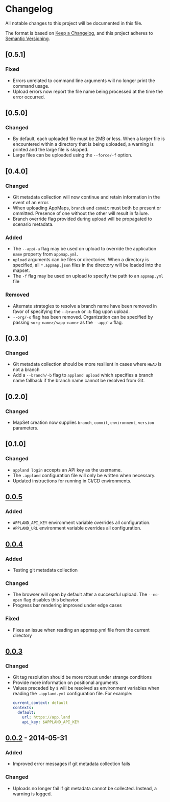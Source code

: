 # Changelog
All notable changes to this project will be documented in this file.

The format is based on [Keep a Changelog](https://keepachangelog.com/en/1.0.0/),
and this project adheres to [Semantic Versioning](https://semver.org/spec/v2.0.0.html).

## [0.5.1]
### Fixed
- Errors unrelated to command line arguments will no longer print the command usage.
- Upload errors now report the file name being processed at the time the error occurred.

## [0.5.0]
### Changed
- By default, each uploaded file must be 2MB or less. When a larger file is encountered within a directory that is being uploaded, a warning is printed and the large file is skipped.
- Large files can be uploaded using the `--force/-f` option.

## [0.4.0]
### Changed
- Git metadata collection will now continue and retain information in the event
  of an error.
- When uploading AppMaps, `branch` and `commit` must both be present or ommitted.
  Presence of one without the other will result in failure.
- Branch override flag provided during upload will be propagated to scenario
  metadata.

### Added
- The `--app`/`-a` flag may be used on upload to override the application
  `name` property from `appmap.yml`.
- `upload` arguments can be files or directories. When a directory is specified,
  all `*.appmap.json` files in the directory will be loaded into the mapset.
- The `-f` flag may be used on upload to specify the path to an `appmap.yml` file

### Removed
- Alternate strategies to resolve a branch name have been removed in favor of
  specifying the `--branch` or `-b` flag upon upload.
- `--org/-o` flag has been removed. Organization can be specified by passing `<org-name>/<app-name>` as the `--app/-a` flag.

## [0.3.0]
### Changed
- Git metadata collection should be more resilient in cases where `HEAD` is not
  a branch
- Add a `--branch/-b` flag to `appland upload` which specifies a branch name
  fallback if the branch name cannot be resolved from Git.

## [0.2.0]
### Changed
- MapSet creation now supplies `branch`, `commit`, `environment`, `version`
  parameters.

## [0.1.0]
### Changed
- `appland login` accepts an API key as the username.
- The `.appland` configuration file will only be written when necessary.
- Updated instructions for running in CI/CD environments.

## [0.0.5]
### Added
- `APPLAND_API_KEY` environment variable overrides all configuration.
- `APPLAND_URL` environment variable overrides all configuration.

## [0.0.4]
### Added
- Testing git metadata collection

### Changed
- The browser will open by default after a successful upload. The `--no-open`
  flag disables this behavior.
- Progress bar rendering improved under edge cases

### Fixed
- Fixes an issue when reading an appmap.yml file from the current directory

## [0.0.3]
### Changed
- Git tag resolution should be more robust under strange conditions
- Provide more information on positional arguments
- Values preceded by `$` will be resolved as environment variables when reading
  the `.appland.yml` configuration file. For example:
  ```yml
  current_context: default
  contexts:
    default:
      url: https://app.land
      api_key: $APPLAND_API_KEY
  ```

## [0.0.2] - 2014-05-31
### Added
- Improved error messages if git metadata collection fails

### Changed
- Uploads no longer fail if git metadata cannot be collected. Instead, a warning
  is logged.


[0.0.5]: https://github.com/applandinc/appland-cli/releases/tag/0.0.5
[0.0.4]: https://github.com/applandinc/appland-cli/releases/tag/0.0.4
[0.0.3]: https://github.com/applandinc/appland-cli/releases/tag/0.0.3
[0.0.2]: https://github.com/applandinc/appland-cli/releases/tag/0.0.2
[0.0.1]: https://github.com/applandinc/appland-cli/releases/tag/0.0.1
